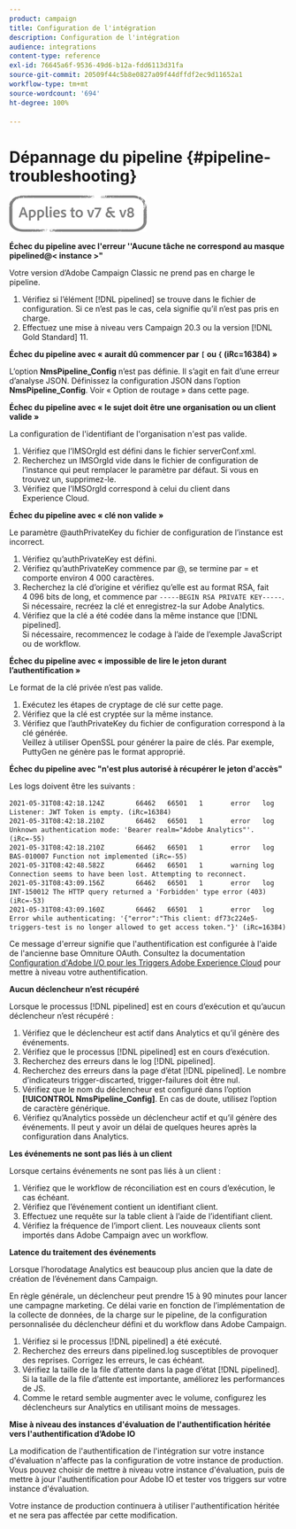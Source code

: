 ```yaml
---
product: campaign
title: Configuration de l'intégration
description: Configuration de l'intégration
audience: integrations
content-type: reference
exl-id: 76645a6f-9536-49d6-b12a-fdd6113d31fa
source-git-commit: 20509f44c5b8e0827a09f44dffdf2ec9d11652a1
workflow-type: tm+mt
source-wordcount: '694'
ht-degree: 100%

---
```


# Dépannage du pipeline {#pipeline-troubleshooting}

![](../../assets/common.svg)

**Échec du pipeline avec l&#39;erreur &#39;&#39;Aucune tâche ne correspond au masque pipelined@&lt; instance >&quot;**

Votre version d’Adobe Campaign Classic ne prend pas en charge le pipeline.

1. Vérifiez si l’élément [!DNL pipelined] se trouve dans le fichier de configuration. Si ce n’est pas le cas, cela signifie qu’il n’est pas pris en charge.
1. Effectuez une mise à niveau vers Campaign 20.3 ou la version [!DNL Gold Standard] 11.

**Échec du pipeline avec « aurait dû commencer par `[` ou `{` (iRc=16384) »**

L’option **NmsPipeline_Config** n’est pas définie. Il s’agit en fait d’une erreur d’analyse JSON.
Définissez la configuration JSON dans l’option **NmsPipeline_Config**. Voir « Option de routage » dans cette page.

**Échec du pipeline avec « le sujet doit être une organisation ou un client valide »**

La configuration de l&#39;identifiant de l&#39;organisation n&#39;est pas valide.

1. Vérifiez que l’IMSOrgId est défini dans le fichier serverConf.xml.
1. Recherchez un IMSOrgId vide dans le fichier de configuration de l’instance qui peut remplacer le paramètre par défaut. Si vous en trouvez un, supprimez-le.
1. Vérifiez que l’IMSOrgId correspond à celui du client dans Experience Cloud.

**Échec du pipeline avec « clé non valide »**

Le paramètre @authPrivateKey du fichier de configuration de l’instance est incorrect.

1. Vérifiez qu’authPrivateKey est défini.
1. Vérifiez qu’authPrivateKey commence par @, se termine par = et comporte environ 4 000 caractères.
1. Recherchez la clé d’origine et vérifiez qu’elle est au format RSA, fait 4 096 bits de long, et commence par `-----BEGIN RSA PRIVATE KEY-----`.
   <br> Si nécessaire, recréez la clé et enregistrez-la sur Adobe Analytics.
1. Vérifiez que la clé a été codée dans la même instance que [!DNL pipelined]. <br>Si nécessaire, recommencez le codage à l’aide de l’exemple JavaScript ou de workflow.

**Échec du pipeline avec « impossible de lire le jeton durant l’authentification »**

Le format de la clé privée n’est pas valide.

1. Exécutez les étapes de cryptage de clé sur cette page.
1. Vérifiez que la clé est cryptée sur la même instance.
1. Vérifiez que l’authPrivateKey du fichier de configuration correspond à la clé générée. <br>Veillez à utiliser OpenSSL pour générer la paire de clés. Par exemple, PuttyGen ne génère pas le format approprié.

**Échec du pipeline avec &quot;n&#39;est plus autorisé à récupérer le jeton d&#39;accès&quot;**

Les logs doivent être les suivants :

```
2021-05-31T08:42:18.124Z        66462   66501   1       error   log     Listener: JWT Token is empty. (iRc=16384)
2021-05-31T08:42:18.210Z        66462   66501   1       error   log     Unknown authentication mode: 'Bearer realm="Adobe Analytics"'. (iRc=-55)
2021-05-31T08:42:18.210Z        66462   66501   1       error   log     BAS-010007 Function not implemented (iRc=-55)
2021-05-31T08:42:48.582Z        66462   66501   1       warning log     Connection seems to have been lost. Attempting to reconnect.
2021-05-31T08:43:09.156Z        66462   66501   1       error   log     INT-150012 The HTTP query returned a 'Forbidden' type error (403) (iRc=-53)
2021-05-31T08:43:09.160Z        66462   66501   1       error   log     Error while authenticating: '{"error":"This client: df73c224e5-triggers-test is no longer allowed to get access token."}' (iRc=16384)
```

Ce message d&#39;erreur signifie que l&#39;authentification est configurée à l&#39;aide de l&#39;ancienne base Omniture OAuth. Consultez la documentation [Configuration d&#39;Adobe I/O pour les Triggers Adobe Experience Cloud](../../integrations/using/configuring-adobe-io.md) pour mettre à niveau votre authentification.

**Aucun déclencheur n’est récupéré**

Lorsque le processus [!DNL pipelined] est en cours d’exécution et qu’aucun déclencheur n’est récupéré :

1. Vérifiez que le déclencheur est actif dans Analytics et qu’il génère des événements.
1. Vérifiez que le processus [!DNL pipelined] est en cours d’exécution.
1. Recherchez des erreurs dans le log [!DNL pipelined].
1. Recherchez des erreurs dans la page d’état [!DNL pipelined]. Le nombre d’indicateurs trigger-discarted, trigger-failures doit être nul.
1. Vérifiez que le nom du déclencheur est configuré dans l’option **[!UICONTROL NmsPipeline_Config]**. En cas de doute, utilisez l’option de caractère générique.
1. Vérifiez qu’Analytics possède un déclencheur actif et qu’il génère des événements. Il peut y avoir un délai de quelques heures après la configuration dans Analytics.

**Les événements ne sont pas liés à un client**

Lorsque certains événements ne sont pas liés à un client :

1. Vérifiez que le workflow de réconciliation est en cours d’exécution, le cas échéant.
1. Vérifiez que l’événement contient un identifiant client.
1. Effectuez une requête sur la table client à l’aide de l’identifiant client.
1. Vérifiez la fréquence de l’import client. Les nouveaux clients sont importés dans Adobe Campaign avec un workflow.

**Latence du traitement des événements**

Lorsque l’horodatage Analytics est beaucoup plus ancien que la date de création de l’événement dans Campaign.

En règle générale, un déclencheur peut prendre 15 à 90 minutes pour lancer une campagne marketing. Ce délai varie en fonction de l’implémentation de la collecte de données, de la charge sur le pipeline, de la configuration personnalisée du déclencheur défini et du workflow dans Adobe Campaign.

1. Vérifiez si le processus [!DNL pipelined] a été exécuté.
1. Recherchez des erreurs dans pipelined.log susceptibles de provoquer des reprises. Corrigez les erreurs, le cas échéant.
1. Vérifiez la taille de la file d’attente dans la page d’état [!DNL pipelined]. Si la taille de la file d’attente est importante, améliorez les performances de JS.
1. Comme le retard semble augmenter avec le volume, configurez les déclencheurs sur Analytics en utilisant moins de messages.

**Mise à niveau des instances d&#39;évaluation de l&#39;authentification héritée vers l&#39;authentification d’Adobe IO**

La modification de l&#39;authentification de l&#39;intégration sur votre instance d&#39;évaluation n&#39;affecte pas la configuration de votre instance de production. Vous pouvez choisir de mettre à niveau votre instance d&#39;évaluation, puis de mettre à jour l&#39;authentification pour Adobe IO et tester vos triggers sur votre instance d&#39;évaluation.

Votre instance de production continuera à utiliser l&#39;authentification héritée et ne sera pas affectée par cette modification.

